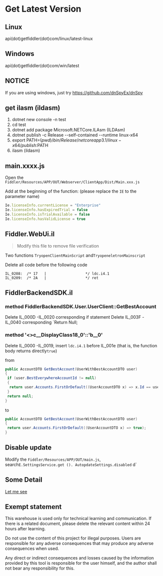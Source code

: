 # Get Latest Version

## Linux

api(dot)getfiddler(dot)com/linux/latest-linux

## Windows

api(dot)getfiddler(dot)com/win/latest

## NOTICE

If you are using windows, just try <https://github.com/dnSpyEx/dnSpy>

## get ilasm (ildasm)

1. dotnet new console -n test
2. cd test
3. dotnet add package Microsoft.NETCore.ILAsm (ILDAsm)
4. dotnet publish -c Release --self-contained --runtime linux-x64
5. export PATH=$(pwd)/bin/Release/netcoreapp3.1/linux-x64/publish:$PATH
6. ilasm (ildasm)

## main.xxxx.js

Open the `Fiddler/Resources/APP/OUT/Webserver/ClientApp/Dist/Main.xxx.js`

 Add at the beginning of the function: (please replace the `IE` to the parameter name)

```javascript
Ie.licenseInfo.currentLicense = "Enterprise"
Ie.licenseInfo.hasExpiredTrial = false
Ie.licenseInfo.isTrialAvailable = false
Ie.licenseInfo.hasValidLicense = true
```

## Fiddler.WebUi.il

> Modify this file to remove file verification

 Two functions `TryopenClientMainScript` and`TryopeneletronMainscript`

 Delete all code before the following code

```
IL_0208:  /* 17   |                  */ ldc.i4.1
IL_0209:  /* 2A   |                  */ ret
```

## FiddlerBackendSDK.il

### method FiddlerBackendSDK.User.UserClient::GetBestAccount

Delete IL_000D -IL_0020 corresponding if statement
 Delete IL_003F -IL_0040 corresponding `Return Null;

### method '<>c__DisplayClass18_0'::'<GetBestAccount>b__0'

Delete IL_0000 -IL_0019, insert `ldc.i4.1` before IL_001e (that is, the function body returns directly`true`)

from

```c#
public AccountDTO GetBestAccount(UserWithBestAccountDTO user)
{
 if (user.BestEverywhereAccountId != null)
 {
  return user.Accounts.FirstOrDefault((UserAccountDTO x) => x.Id == user.BestEverywhereAccountId.Value);
 }
 return null;
}
```

to

```c#
public AccountDTO GetBestAccount(UserWithBestAccountDTO user)
{
 return user.Accounts.FirstOrDefault((UserAccountDTO x) => true);
}
```

## Disable update

 Modify the `Fiddler/Resources/APP/OUT/main.js`, search`E.SettingsService.get (). AutopdateSettings.disabled` d`

## Some Detail

[Let me see](./DETAIL.MD)
 
## Exempt statement

 This warehouse is used only for technical learning and communication. If there is a related document, please delete the relevant content within 24 hours after learning.

 Do not use the content of this project for illegal purposes. Users are responsible for any adverse consequences that may produce any adverse consequences when used.

 Any direct or indirect consequences and losses caused by the information provided by this tool is responsible for the user himself, and the author shall not bear any responsibility for this.
